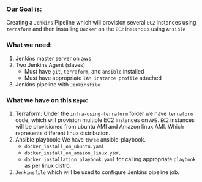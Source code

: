 ### Our Goal is: 
Creating a `Jenkins` Pipeline which will provision several `EC2` instances using `terraform` and then installing `Docker` on the `EC2` instances using `Ansible`

### What we need:
1. Jenkins master server on aws 
2. Two Jenkins Agent (slaves)
   - Must have  `git`, `terraform`, and `ansible` installed
   - Must have appropriate `IAM instance profile` attached
4. Jenkins pipeline with `Jenkinsfile`

### What we have on this `Repo`:
1. Terraform: Under the `infra-using-terraform` folder we have `terraform` code, which will provision multiple EC2 instances on `AWS`.
`EC2` instances will be provisioned from ubuntu AMI and Amazon linux AMI. Which represents different linux distribution.
2. Ansible playbook: We have `three` ansible-playbook. 
   - `docker_install_on_ubuntu.yaml`
   - `docker_install_on_amazon_linux.yaml`
   - `docker_installation_playbook.yaml` for calling appropriate `playbook` as per linux distro.
3. `Jenkinsfile` which will be used to configure Jenkins pipeline job.

